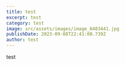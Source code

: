 ```yaml
---
title: test
excerpt: test
category: test
image: src/assets/images/image_6483441.jpg
publishDate: 2023-09-08T22:41:00.739Z
author: test
---
```

t﻿est